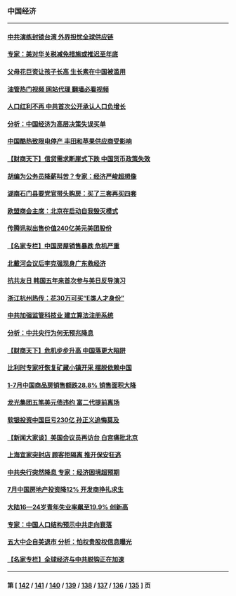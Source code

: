 ### 中国经济
---
#### [中共演练封锁台湾 外界担忧全球供应链](../../pages/ncid283/n13804395.md?08172045) 
#### [专家：美对华关税减免措施或推迟至年底](../../pages/ncid283/n13804428.md?08172045) 
#### [父母花巨资让孩子长高 生长素在中国被滥用](../../pages/ncid283/n13804209.md?08172045) 
#### [油管热门视频 网站代理 翻墙必看视频](http://209.222.30.114:81/youtube.html?08172045)
#### [人口红利不再 中共首次公开承认人口负增长](../../pages/ncid283/n13804153.md?08172045) 
#### [分析：中国经济为高层决策失误买单](../../pages/ncid283/n13803888.md?08172045) 
#### [中国酷热致限电停产 丰田和苹果供应商受影响](../../pages/ncid283/n13803914.md?08172045) 
#### [【财商天下】信贷需求断崖式下跌 中国货币政策失效](../../pages/ncid283/n13803974.md?08172045) 
#### [胡编为公务员降薪叫苦？专家：经济严峻超想像](../../pages/ncid283/n13803936.md?08172045) 
#### [湖南石门县要党官带头购房：买了三套再买四套](../../pages/ncid283/n13803897.md?08172045) 
#### [欧盟商会主席：北京在启动自我毁灭模式](../../pages/ncid283/n13803322.md?08172045) 
#### [传腾讯拟出售价值240亿美元美团股份](../../pages/ncid283/n13803884.md?08172045) 
#### [【名家专栏】中国房屋销售暴跌 危机严重](../../pages/ncid283/n13803785.md?08172045) 
#### [北戴河会议后李克强现身广东救经济](../../pages/ncid283/n13803818.md?08172045) 
#### [抗共友日 韩国五年来首次参与美日反导演习](../../pages/ncid283/n13803746.md?08172045) 
#### [浙江杭州热传：花30万可买“E类人才身份”](../../pages/ncid283/n13803543.md?08172045) 
#### [中共加强监管科技业 建立算法注册系统](../../pages/ncid283/n13803459.md?08172045) 
#### [分析：中共央行为何无预兆降息](../../pages/ncid283/n13803221.md?08172045) 
#### [【财商天下】危机步步升高 中国落更大陷阱](../../pages/ncid283/n13803144.md?08172045) 
#### [比利时专家吁恢复矿藏小镇开采 摆脱依赖中国](../../pages/ncid283/n13803067.md?08172045) 
#### [1-7月中国商品房销售额跌28.8% 销售面积大降](../../pages/ncid283/n13802972.md?08172045) 
#### [龙光集团五笔美元债违约 富二代提前离场](../../pages/ncid283/n13803114.md?08172045) 
#### [软银投资中国巨亏230亿 孙正义追悔莫及](../../pages/ncid283/n13803078.md?08172045) 
#### [【新闻大家谈】美国会议员再访台 白宫痛批北京](../../pages/ncid283/n13803018.md?08172045) 
#### [上海宜家突封店 顾客拒隔离 推开保安狂逃](../../pages/ncid283/n13803058.md?08172045) 
#### [中共央行突然降息 专家：经济困境超预期](../../pages/ncid283/n13803016.md?08172045) 
#### [7月中国房地产投资降12%  开发商挣扎求生](../../pages/ncid283/n13802887.md?08172045) 
#### [大陆16—24岁青年失业率飙至19.9% 创新高](../../pages/ncid283/n13802859.md?08172045) 
#### [专家：中国人口结构预示中共走向衰落](../../pages/ncid283/n13802752.md?08172045) 
#### [五大中企自美退市 分析：怕权贵股权信息曝光](../../pages/ncid283/n13802666.md?08172045) 
#### [【名家专栏】全球经济与中共脱钩正在加速](../../pages/ncid283/n13802363.md?08172045) 

---
#### 第 [ [142](./142.md?08172045) / [141](./141.md?08172045) / [140](./140.md?08172045) / [139](./139.md?08172045) / [138](./138.md?08172045) / [137](./137.md?08172045) / [136](./136.md?08172045) / [135](./135.md?08172045) ] 页
